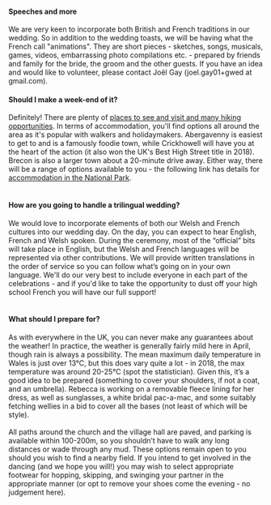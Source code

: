 <h4>Speeches and more</h4>
We are very keen to incorporate both British and French traditions in our wedding. So in addition to the wedding toasts, we will be having what the French call "animations". They are short pieces - sketches, songs, musicals, games, videos, embarrassing photo compilations etc. - prepared by friends and family for the bride, the groom and the other guests. If you have an idea and would like to volunteer, please contact Joël Gay (joel.gay01+gwed at gmail.com).

<h4>Should I make a week-end of it?</h4>

Definitely! There are plenty of <a href="https://www.breconbeacons.org/things-to-do" target="_blank">places to see and visit and many hiking opportunities</a>. In terms of accommodation, you'll find options all around the area as it's popular with walkers and holidaymakers. Abergavenny is easiest to get to and is a famously foodie town, while Crickhowell will have you at the heart of the action (it also won the UK's Best High Street title in 2018). Brecon is also a larger town about a 20-minute drive away. Either way, there will be a range of options available to you - the following link has details for <a href="https://www.breconbeacons.org/where-to-stay" target="_blank">accommodation in the National Park</a>. 
<br><br>
<h4>How are you going to handle a trilingual wedding?</h4>
We would love to incorporate elements of both our Welsh and French cultures into our wedding day. On the day, you can expect to hear English, French and Welsh spoken. During the ceremony, most of the “official” bits will take place in English, but the Welsh and French languages will be represented via other contributions. We will provide written translations in the order of service so you can follow what’s going on in your own language. We'll do our very best to include everyone in each part of the celebrations - and if you'd like to take the opportunity to dust off your high school French you will have our full support!
<br><br>
<h4>What should I prepare for?</h4>
As with everywhere in the UK, you can never make any guarantees about the weather! 
In practice, the weather is generally fairly mild here in April, though rain is always a possibility. The mean maximum daily temperature in Wales is just over 13°C, but this does vary quite a lot - in 2018, the max temperature was around 20-25°C (spot the statistician). Given this, it’s a good idea to be prepared (something to cover your shoulders, if not a coat, and an umbrella). Rebecca is working on a removable fleece lining for her dress, as well as sunglasses, a white bridal pac-a-mac, and some suitably fetching wellies in a bid to cover all the bases (not least of which will be style).
<br><br>
All paths around the church and the village hall are paved, and parking is available within 100-200m, so you shouldn’t have to walk any long distances or wade through any mud. These options remain open to you should you wish to find a nearby field. If you intend to get involved in the dancing (and we hope you will!) you may wish to select appropriate footwear for hopping, skipping, and swinging your partner in the appropriate manner (or opt to remove your shoes come the evening - no judgement here).
